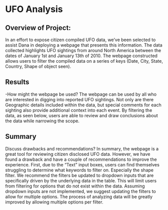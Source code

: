 # UFO Analysis

## Overview of Project:
In an effort to expose citizen compiled UFO data, we’ve been selected to assist Dana in deploying a webpage that presents this information. The data collected highlights UFO sightings from around North America between the dates of January 1st and January 13th of 2010. The webpage constructed allows users to filter the compiled data on a series of keys (Date, City, State, Country, Shape of object seen).  

## Results
-How might the webpage be used?
The webpage can be used by all who are interested in digging into reported UFO sightings. Not only are there Geographic details included within the data, but special comments for each sighting also provide additional context into each event. By filtering the data, as seen below, users are able to review and draw conclusions about the data while narrowing the scope. 

## Summary
Discuss drawbacks and recommendations?
In summary, the webpage is a great tool for reviewing citizen disclosed UFO data. However, we have found a drawback and have a couple of recommendations to improve the experience. First, due to the “Text” input boxes, users can find themselves struggling to determine what keywords to filter on. Especially the shape filter. We recommend the filters be updated to dropdown inputs that are specifically driven by the underlying data in the table. This will limit users from filtering for options that do not exist within the data. Assuming dropdown inputs are not implemented, we suggest updating the filters to allow for multiple options. The process of analyzing data will be greatly improved by allowing multiple options per filter.  
